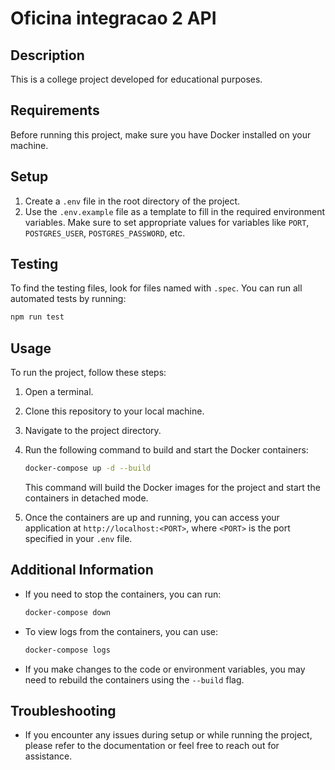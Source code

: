 # Oficina integracao 2 API

## Description

This is a college project developed for educational purposes.

## Requirements

Before running this project, make sure you have Docker installed on your machine.

## Setup

1. Create a `.env` file in the root directory of the project.
2. Use the `.env.example` file as a template to fill in the required environment variables. Make sure to set appropriate values for variables like `PORT`, `POSTGRES_USER`, `POSTGRES_PASSWORD`, etc.

## Testing

To find the testing files, look for files named with `.spec`. You can run all automated tests by running:

```bash
npm run test
```

## Usage

To run the project, follow these steps:

1. Open a terminal.
2. Clone this repository to your local machine.
3. Navigate to the project directory.
4. Run the following command to build and start the Docker containers:

   ```bash
   docker-compose up -d --build
   ```

   This command will build the Docker images for the project and start the containers in detached mode.

5. Once the containers are up and running, you can access your application at `http://localhost:<PORT>`, where `<PORT>` is the port specified in your `.env` file.

## Additional Information

- If you need to stop the containers, you can run:

  ```bash
  docker-compose down
  ```

- To view logs from the containers, you can use:

  ```bash
  docker-compose logs
  ```

- If you make changes to the code or environment variables, you may need to rebuild the containers using the `--build` flag.

## Troubleshooting

- If you encounter any issues during setup or while running the project, please refer to the documentation or feel free to reach out for assistance.
